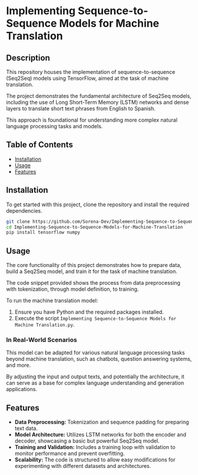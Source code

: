 # Implementing Sequence-to-Sequence Models for Machine Translation

## Description

This repository houses the implementation of sequence-to-sequence (Seq2Seq) models using TensorFlow, aimed at the task of machine translation. 

The project demonstrates the fundamental architecture of Seq2Seq models, including the use of Long Short-Term Memory (LSTM) networks and dense layers to translate short text phrases from English to Spanish. 

This approach is foundational for understanding more complex natural language processing tasks and models.

## Table of Contents 

- [Installation](#installation)
- [Usage](#usage)
- [Features](#features)

## Installation

To get started with this project, clone the repository and install the required dependencies.

```bash
git clone https://github.com/Sorena-Dev/Implementing-Sequence-to-Sequence-Models-for-Machine-Translation.git
cd Implementing-Sequence-to-Sequence-Models-for-Machine-Translation
pip install tensorflow numpy
```

## Usage

The core functionality of this project demonstrates how to prepare data, build a Seq2Seq model, and train it for the task of machine translation. 

The code snippet provided shows the process from data preprocessing with tokenization, through model definition, to training.

To run the machine translation model:

1. Ensure you have Python and the required packages installed.
2. Execute the script `Implementing Sequence-to-Sequence Models for Machine Translation.py`.

### In Real-World Scenarios

This model can be adapted for various natural language processing tasks beyond machine translation, such as chatbots, question answering systems, and more. 

By adjusting the input and output texts, and potentially the architecture, it can serve as a base for complex language understanding and generation applications.

## Features

- **Data Preprocessing:** Tokenization and sequence padding for preparing text data.
- **Model Architecture:** Utilizes LSTM networks for both the encoder and decoder, showcasing a basic but powerful Seq2Seq model.
- **Training and Validation:** Includes a training loop with validation to monitor performance and prevent overfitting.
- **Scalability:** The code is structured to allow easy modifications for experimenting with different datasets and architectures.
